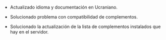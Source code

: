 * Actualizado idioma y documentación en Ucraniano.

* Solucionado problema con compatibilidad de complementos.

* Solucionado la actualización de la lista de complementos instalados que hay en el servidor.
